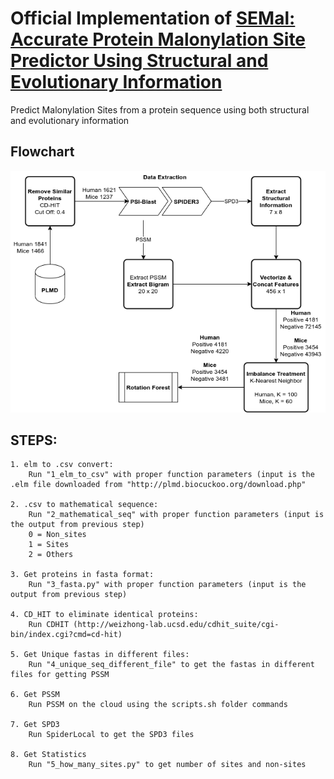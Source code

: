 # Official Implementation of [SEMal: Accurate Protein Malonylation Site Predictor Using Structural and Evolutionary Information](https://www.sciencedirect.com/science/article/abs/pii/S001048252030353X)

Predict Malonylation Sites from a protein sequence using both structural and evolutionary information

## Flowchart
![Flowchart](./flowchart.png)

## STEPS:  
    1. elm to .csv convert:
        Run "1_elm_to_csv" with proper function parameters (input is the .elm file downloaded from "http://plmd.biocuckoo.org/download.php"

    2. .csv to mathematical sequence:
        Run "2_mathematical_seq" with proper function parameters (input is the output from previous step)
        0 = Non_sites
        1 = Sites
        2 = Others

    3. Get proteins in fasta format:
        Run "3_fasta.py" with proper function parameters (input is the output from previous step)

    4. CD_HIT to eliminate identical proteins:
        Run CDHIT (http://weizhong-lab.ucsd.edu/cdhit_suite/cgi-bin/index.cgi?cmd=cd-hit)

    5. Get Unique fastas in different files:
        Run "4_unique_seq_different_file" to get the fastas in different files for getting PSSM

    6. Get PSSM
        Run PSSM on the cloud using the scripts.sh folder commands

    7. Get SPD3
        Run SpiderLocal to get the SPD3 files

    8. Get Statistics
        Run "5_how_many_sites.py" to get number of sites and non-sites
